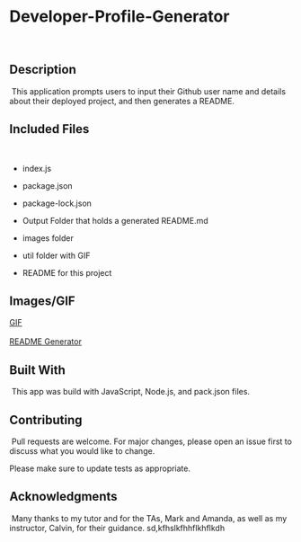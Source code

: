 # Developer-Profile-Generator
​
## Description
​
This application prompts users to input their Github user name and details about their deployed project, and then generates a README.
​
## Included Files
​
* index.js
​
* package.json
​
* package-lock.json
​
* Output Folder that holds a generated README.md
​
* images folder

* util folder with GIF
​
* README for this project

## Images/GIF
[GIF](/util/README.gif)
​<br><br>
[README Generator](/images/Generated_README.png) 
​
## Built With
​
This app was build with JavaScript, Node.js, and pack.json files. 
  
## Contributing
​
Pull requests are welcome. For major changes, please open an issue first to discuss what you would like to change.

Please make sure to update tests as appropriate.
​
## Acknowledgments
​
Many thanks to my tutor and for the TAs, Mark and Amanda, as well as my instructor, Calvin, for their guidance. sd,kfhslkfhhflkhflkdh
​

